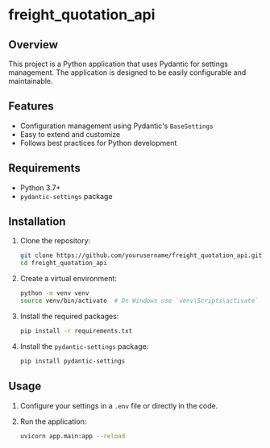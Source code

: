 # freight_quotation_api

## Overview

This project is a Python application that uses Pydantic for settings management. The application is designed to be easily configurable and maintainable.

## Features

- Configuration management using Pydantic's `BaseSettings`
- Easy to extend and customize
- Follows best practices for Python development

## Requirements

- Python 3.7+
- `pydantic-settings` package

## Installation

1. Clone the repository:

   ```sh
   git clone https://github.com/yourusername/freight_quotation_api.git
   cd freight_quotation_api
   ```

2. Create a virtual environment:

   ```sh
   python -m venv venv
   source venv/bin/activate  # On Windows use `venv\Scripts\activate`
   ```

3. Install the required packages:

   ```sh
   pip install -r requirements.txt
   ```

4. Install the `pydantic-settings` package:
   ```sh
   pip install pydantic-settings
   ```

## Usage

1. Configure your settings in a `.env` file or directly in the code.

2. Run the application:
   ```sh
   uvicorn app.main:app --reload
   ```
